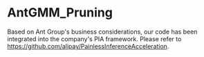 # AntGMM_Pruning
Based on Ant Group's business considerations, our code has been integrated into the company's PIA framework. Please refer to  https://github.com/alipay/PainlessInferenceAcceleration.
